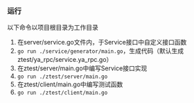### 运行
以下命令以项目根目录为工作目录
1. 在server/service.go文件内，于Service接口中自定义接口函数
2. ```go run ./service/generator/main.go```，生成代码（默认生成ztest/ya_rpc/service.ya_rpc.go）
3. 在ztest/server/main.go中编写Service接口实现
4. ```go run ./ztest/server/main.go```
5. 在ztest/client/main.go中编写测试函数
6. ```go run ./ztest/client/main.go```
